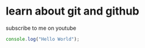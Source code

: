 # learn about git and github

subscribe to me on youtube

```javascript
console.log("Hello World");
```
